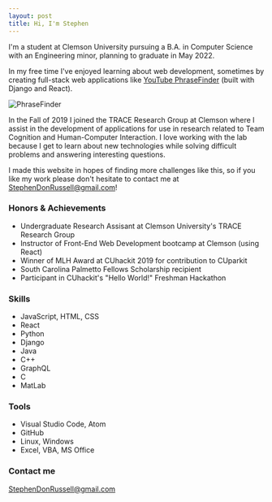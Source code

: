 ```yaml
---
layout: post
title: Hi, I'm Stephen
---
```

I'm a student at Clemson University pursuing a B.A. in Computer Science with an Engineering minor, planning to graduate in May 2022.

In my free time I've enjoyed learning about web development, sometimes by creating full-stack web applications like [YouTube PhraseFinder](https://phrasefinder.net/) (built with Django and React).

![PhraseFinder](https://camo.githubusercontent.com/4fc1166feebff544d084962f2c7ceee748537e6b/68747470733a2f2f692e6962622e636f2f514d4d5a377a732f726573756c74732e706e67 "YouTube PhraseFinder")


In the Fall of 2019 I joined the TRACE Research Group at Clemson where I assist in the development of applications for use in research related to Team Cognition and Human-Computer Interaction. I love working with the lab because I get to learn about new technologies while solving difficult problems and answering interesting questions.

I made this website in hopes of finding more challenges like this, so if you like my work please don't hesitate to contact me at [StephenDonRussell@gmail.com](mailto:StephenDonRussell@gmail.com)!

### Honors & Achievements

- Undergraduate Research Assisant at Clemson University's TRACE Research Group
- Instructor of Front-End Web Development bootcamp at Clemson (using React)
- Winner of MLH Award at CUhackit 2019 for contribution to CUparkit
- South Carolina Palmetto Fellows Scholarship recipient
- Participant in CUhackit's "Hello World!" Freshman Hackathon

### Skills
- JavaScript, HTML, CSS
- React
- Python
- Django
- Java
- C++
- GraphQL
- C
- MatLab

### Tools
- Visual Studio Code, Atom
- GitHub
- Linux, Windows
- Excel, VBA, MS Office

### Contact me

[StephenDonRussell@gmail.com](mailto:StephenDonRussell@gmail.com)
